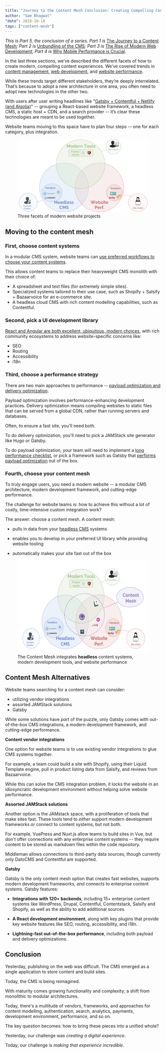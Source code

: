 ```yaml
---
title: "Journey to the Content Mesh Conclusion: Creating Compelling Content Experiences"
author: "Sam Bhagwat"
"date": 2018-10-18
tags: ["content-mesh"]
---
```


_This is Part 5, the conclusion of a series. Part 1 is_ [The Journey to a Content Mesh](/blog/2018-10-04-journey-to-the-content-mesh)_; Part 2 is_ [Unbundling of the CMS](/blog/2018-10-10-unbundling-of-the-cms)_; Part 3 is_ [The Rise of Modern Web Development](/blog/2018-10-11-rise-of-modern-web-development); _Part 4 is_ [Why Mobile Performance is Crucial](/blog/2018-10-16-why-mobile-performance-is-crucial).

In the last three sections, we’ve described the different facets of how to create modern, compelling content experiences. We’ve covered trends in [content management](/blog/2018-10-10-unbundling-of-the-cms), [web development](/blog/2018-10-11-rise-of-modern-web-development), and [website performance](/blog/2018-10-16-why-mobile-performance-is-crucial).

While these trends target different stakeholders, they’re deeply interrelated. That’s because to adopt a new architecture in one area, you often need to adopt new technologies in the other two.

With users after user writing headlines like "[Gatsby + Contentful + Netlify (and Algolia)](/blog/2017-12-06-gatsby-plus-contentful-plus-netlify/)" -- grouping a React-based website framework, a headless CMS, a static host + CDN, and a search provider -- it’s clear these technologies are meant to be used together.

Website teams moving to this space have to plan four steps -- one for each category, plus integration.

<figure>
  <img alt="" src="./modern-website-performance.png" />
  <figcaption>Three facets of modern website projects</figcaption>
</figure>

## Moving to the content mesh

### First, choose content systems

In a modular CMS system, website teams can [use preferred workflows to choose your content systems](/blog/2018-10-10-unbundling-of-the-cms).

This allows content teams to replace their heavyweight CMS monolith with their choice of:

- A spreadsheet and text files (for extremely simple sites).
- Specialized systems tailored to their use case, such as Shopify + Salsify + Bazaarvoice for an e-commerce site.
- A headless cloud CMS with rich content modelling capabilities, such as Contentful.

### Second, pick a UI development library

[React and Angular are both excellent, ubiquitous, modern choices](/blog/2018-10-11-rise-of-modern-web-development), with rich community ecosystems to address website-specific concerns like:

- SEO
- Routing
- Accessibility
- i18n

### Third, choose a performance strategy

There are two main approaches to performance -- [payload optimization and delivery optimization](/blog/2018-10-16-why-mobile-performance-is-crucial#how-performance-optimization-works).

Payload optimization involves performance-enhancing development practices. Delivery optimization means compiling websites to static files that can be served from a global CDN, rather than running servers and databases.

Often, to ensure a fast site, you'll need both.

To do delivery optimization, you'll need to pick a JAMStack site generator like Hugo or Gatsby.

To do payload optimization, your team will need to implement a [long performance checklist](https://www.smashingmagazine.com/2019/01/front-end-performance-checklist-2019-pdf-pages/), or pick a framework such as Gatsby that [performs payload optimization](/features/#legend) out of the box.

### Fourth, choose your content mesh

To truly engage users, you need a modern website -- a modular CMS architecture, modern development framework, and cutting-edge performance.

The challenge for website teams is: how to achieve this without a lot of costly, time-intensive custom integration work?

The answer: choose a content mesh. A content mesh:

- pulls in data from your [headless CMS](/docs/headless-cms/) systems

- enables you to develop in your preferred UI library while providing website tooling

- automatically makes your site fast out of the box

<figure>
  <img
    alt="The modern website landscape"
    src="./content-mesh.png"
    height="300"
  />
  <figcaption>
    The Content Mesh integrates <b>headless</b> content systems, modern
    development tools, and website performance
  </figcaption>
</figure>

## Content Mesh Alternatives

Website teams searching for a content mesh can consider:

- utilizing vendor integrations
- assorted JAMStack solutions
- Gatsby

While some solutions have _part_ of the puzzle, only Gatsby comes with out-of-the-box CMS integrations, a modern development framework, and cutting-edge performance.

**Content vendor integrations**

One option for website teams is to use existing vendor integrations to glue CMS systems together.

For example, a team could build a site with Shopify, using their Liquid Template engine, pull in product listing data from Salsify, and reviews from Bazaarvoice.

While this can solve the CMS integration problem, it locks the website in an idiosyncratic development environment without helping solve website performance.

**Assorted JAMStack solutions**

Another option is the JAMstack space, with a proliferation of tools that make sites fast. These tools tend to _either_ support modern development frameworks _or_ connect to content systems, but not both.

For example, VuePress and Nuxt.js allow teams to build sites in Vue, but don't offer connections with any enterprise content systems -- they require content to be stored as markdown files within the code repository.

Middleman allows connections to third-party data sources, though currently only DatoCMS and Contentful are supported.

**Gatsby**

Gatsby is the only content mesh option that creates fast websites, supports modern development frameworks, _and_ connects to enterprise content systems. Gatsby features:

- **Integrations with 120+ backends**, including 15+ enterprise content systems like WordPress, Drupal, Contentful, Contentstack, Salsify and Shopify, as well as the ability to add additional sources.

- **A React development environment**, along with key plugins that provide key website features like SEO, routing, accessibility, and i18n.

- **Lightning-fast out-of-the-box performance**, including both payload and delivery optimizations.

## Conclusion

Yesterday, publishing on the web was difficult. The CMS emerged as a single application to store content and build sites.

Today, the CMS is being reimagined.

With maturity comes growing functionality and complexity; a shift from monolithic to modular architectures.

Today, there's a multitude of vendors, frameworks, and approaches for content modelling, authentication, search, analytics, payments, development environment, performance, and so on.

The key question becomes: how to bring these pieces into a unified whole?

Yesterday, our challenge was _creating a digital experience_.

Today, our challenge is _making that experience incredible_.
